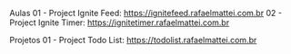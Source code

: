 Aulas
01 - Project Ignite Feed: https://ignitefeed.rafaelmattei.com.br
02 - Project Ignite Timer: https://ignitetimer.rafaelmattei.com.br

Projetos
01 - Project Todo List: https://todolist.rafaelmattei.com.br